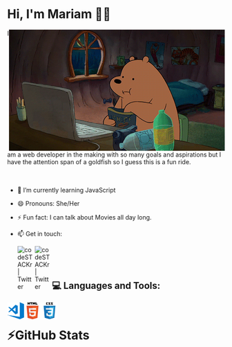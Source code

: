 # Hi, I'm Mariam 👋🏽

<img src="https://github.com/MariamV96-codes/MariamV96-codes/blob/main/1479814528_webarebears.gif"  align="right"/>

I am a web developer in the making with so many goals and aspirations but I have the attention span of a goldfish so I guess this is a fun ride.
<br >
<br >
<br >


- 🌱 I’m currently learning JavaScript
- 😄 Pronouns: She/Her
- ⚡ Fun fact: I can talk about Movies all day long.
- 📫 Get in touch:

     [<img align="left" alt="codeSTACKr | Twitter" width="40px" src="https://cdn.jsdelivr.net/npm/simple-icons@v3/icons/twitter.svg" />][twitter] 
     [<img align="left" alt="codeSTACKr | Twitter" width="40px" src="https://cdn.jsdelivr.net/npm/simple-icons@v3/icons/dev-dot-to.svg" />][dev]  <br>

<br >

## 💻 Languages and Tools:  


<img align="left" alt="Visual Studio Code" width="39px" src="https://raw.githubusercontent.com/github/explore/80688e429a7d4ef2fca1e82350fe8e3517d3494d/topics/visual-studio-code/visual-studio-code.png" />
<img align="left" alt="HTML5" width="39px" src="https://raw.githubusercontent.com/github/explore/80688e429a7d4ef2fca1e82350fe8e3517d3494d/topics/html/html.png" />
<img align="left" alt="CSS3" width="39px" src="https://raw.githubusercontent.com/github/explore/80688e429a7d4ef2fca1e82350fe8e3517d3494d/topics/css/css.png" />

 <br>
 
 # ⚡GitHub Stats

[twitter]: https://twitter.com/MariamV_96
[dev]: https://dev.to/mariamv_96

